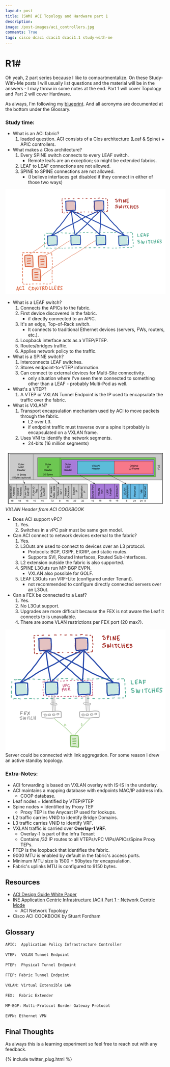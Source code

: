 ```yaml
---
layout: post
title: (SWM) ACI Topology and Hardware part 1
description: 
image: /post-images/aci_controllers.jpg
comments: True
tags: cisco dcaci dcaci1 dcaci1.1 study-with-me 
---
```

# R1# 

Oh yeah, 2 part series because I like to compartmentalize. On these Study-With-Me posts I will usually list questions and the material will be in the answers - I may throw in some notes at the end. Part 1 will cover Topology and Part 2 will cover Hardware.

As always, I'm following my [blueprint](https://docs.google.com/spreadsheets/d/1MzZJd29mLs6bqZKl-sLRQhsa-ykYdKSBcBFBQ9C8B-0/edit?usp=sharing). And all acronyms are documented at the bottom under the Glossary.

### Study time: 
* What is an ACI fabric? 
    1. loaded question. ACI consists of a Clos architecture (Leaf & Spine) + APIC controllers.
* What makes a Clos architecture?
    1. Every SPINE switch connects to every LEAF switch.
        * Remote leafs are an exception; so might be extended fabrics.
    2. LEAF to LEAF connections are not allowed.
    3. SPINE to SPINE connections are not allowed.
        * (I believe interfaces get disabled if they connect in either of those two ways)

![ACI Fabric](/post-images/aci_controllers.jpg)

* What is a LEAF switch?
    1. Connects the APICs to the fabric.
    2. First device discovered in the fabric.
        * if directly connected to an APIC.
    3. It's an edge, Top-of-Rack switch.
        * It connects to traditional Ethernet devices (servers, FWs, routers, etc.).
    4. Loopback interface acts as a VTEP/PTEP.
    5. Routes/bridges traffic.
    6. Applies network policy to the traffic.
* What is a SPINE switch? 
    1. Interconnects LEAF switches.
    2. Stores endpoint-to-VTEP information.
    3. Can connect to external devices for Multi-Site connectivity.
        * only situation where I've seen them connected to something other than a LEAF - probably Multi-Pod as well.
* What's a VTEP?
   1. A VTEP or VXLAN Tunnel Endpoint is the IP used to encapsulate the traffic over the fabric.
* What is VXLAN?
   1. Transport encapsulation mechanism used by ACI to move packets through the fabric.
        * L2 over L3.
        * if endpoint traffic must traverse over a spine it probably is encapsulated on a VXLAN frame.
   2. Uses VNI to identify the network segments.
        * 24-bits (16 million segments)

![VXLAN Header from ACI COOKBOOK](/post-images/VXLAN-header.png)
*VXLAN Header from ACI COOKBOOK*

* Does ACI support vPC?
   1. Yes.
   2. Switches in a vPC pair must be same gen model.
* Can ACI connect to network devices external to the fabric?
   1. Yes.
   2. L3Outs are used to connect to devices over an L3 protocol.
        * Protocols: BGP, OSPF, EIGRP, and static routes.
        * Supports SVI, Routed Interfaces, Routed Sub-Interfaces.
   3. L2 extension outside the fabric is also supported.
   4. SPINE L3Outs run MP-BGP EVPN.
        * VXLAN also possible for GOLF.
   5. LEAF L3Outs run VRF-Lite (configured under Tenant).
        * not recommended to configure directly connected servers over an L3Out.
* Can a FEX be connected to a Leaf?
    1.  Yes.
    2.  No L3Out support.
    3.  Upgrades are more difficult because the FEX is not aware the Leaf it connects to is unavailable.
    4.  There are some VLAN restrictions per FEX port (20 max?).

![ACI Fabric](/post-images/aci_fex.jpg)
Server could be connected with link aggregation. For some reason I drew an active standby topology.

### Extra-Notes: 
* ACI forwarding is based on VXLAN overlay with IS-IS in the underlay.
* ACI maintains a mapping database with endpoints MAC/IP address info.
  * COOP database.
* Leaf nodes = Identified by VTEP/PTEP
* Spine nodes = Identified by Proxy TEP
  * Proxy TEP is the Anycast IP used for lookups.
* L2 traffic carries VNID to identify Bridge Domains.
* L3 traffic carries VNID to identify VRF.
* VXLAN traffic is carried over **Overlay-1 VRF**.
  * Overlay-1 is part of the Infra Tenant
  * Contains /32 IP routes to all VTEPs/vPC VIPs/APICs/Spine Proxy TEPs.
* FTEP is the loopback that identifies the fabric.
* 9000 MTU is enabled by default in the fabric's access ports.
* Minimum MTU size is 1500 + 50bytes for encapsulation.
* Fabric's uplinks MTU is configured to 9150 bytes.


## Resources
* [ACI Design Guide White Paper](https://www.cisco.com/c/en/us/solutions/collateral/data-center-virtualization/application-centric-infrastructure/white-paper-c11-737909.html#)
* [INE Application Centric Infrastructure (ACI) Part 1 - Network Centric Mode](https://my.ine.com/course/ine-ccie-dcv2-ns-aci/50caea0a-24bf-4708-8e84-ca8e2fd3d97a)
  * ACI Network Topology
* Cisco ACI COOKBOOK by Stuart Fordham


## Glossary
    APIC:  Application Policy Infrastructure Controller

    VTEP:  VXLAN Tunnel Endpoint

    PTEP:  Physical Tunnel Endpoint

    FTEP: Fabric Tunnel Endpoint

    VXLAN: Virtual Extensible LAN

    FEX:  Fabric Extender

    MP-BGP: Multi-Protocol Border Gateway Protocol

    EVPN: Ethernet VPN 

## Final Thoughts

As always this is a learning experiment so feel free to reach out with any feedback.

{% include twitter_plug.html %}